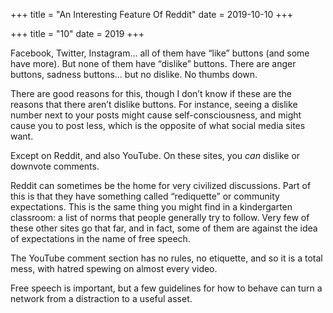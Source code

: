+++
title = "An Interesting Feature Of Reddit"
date = 2019-10-10
+++

+++
title = "10"
date = 2019
+++

Facebook, Twitter, Instagram… all of them have “like” buttons (and some have more). But none of them have “dislike” buttons. There are anger buttons, sadness buttons… but no dislike. No thumbs down.

There are good reasons for this, though I don’t know if these are the reasons that there aren’t dislike buttons. For instance, seeing a dislike number next to your posts might cause self-consciousness, and might cause you to post less, which is the opposite of what social media sites want.

Except on Reddit, and also YouTube. On these sites, you _can_ dislike or downvote comments. 

Reddit can sometimes be the home for very civilized discussions. Part of this is that they have something called “rediquette” or community expectations. This is the same thing you might find in a kindergarten classroom: a list of norms that people generally try to follow. Very few of these other sites go that far, and in fact, some of them are against the idea of expectations in the name of free speech. 

The YouTube comment section has no rules, no etiquette, and so it is a total mess, with hatred spewing on almost every video.

Free speech is important, but a few guidelines for how to behave can turn a network from a distraction to a useful asset.